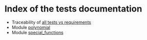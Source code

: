 # Index of the tests documentation

* Traceability of [all tests vs requirements](./traceability.md)
* Module [polynomial](./TE001_polynomials.md)
* Module [special_functions](./TE002_special_functions.md)
